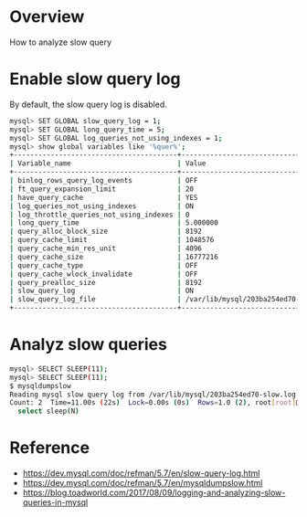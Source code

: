 # Overview
How to analyze slow query


# Enable slow query log
By default, the slow query log is disabled.
```bash
mysql> SET GLOBAL slow_query_log = 1;
mysql> SET GLOBAL long_query_time = 5;
mysql> SET GLOBAL log_queries_not_using_indexes = 1;
mysql> show global variables like '%quer%';
+----------------------------------------+--------------------------------------+
| Variable_name                          | Value                                |
+----------------------------------------+--------------------------------------+
| binlog_rows_query_log_events           | OFF                                  |
| ft_query_expansion_limit               | 20                                   |
| have_query_cache                       | YES                                  |
| log_queries_not_using_indexes          | ON                                   |
| log_throttle_queries_not_using_indexes | 0                                    |
| long_query_time                        | 5.000000                             |
| query_alloc_block_size                 | 8192                                 |
| query_cache_limit                      | 1048576                              |
| query_cache_min_res_unit               | 4096                                 |
| query_cache_size                       | 16777216                             |
| query_cache_type                       | OFF                                  |
| query_cache_wlock_invalidate           | OFF                                  |
| query_prealloc_size                    | 8192                                 |
| slow_query_log                         | ON                                   |
| slow_query_log_file                    | /var/lib/mysql/203ba254ed70-slow.log |
+----------------------------------------+--------------------------------------+
```


# Analyz slow queries
```bash
mysql> SELECT SLEEP(11);
mysql> SELECT SLEEP(11);
$ mysqldumpslow
Reading mysql slow query log from /var/lib/mysql/203ba254ed70-slow.log
Count: 2  Time=11.00s (22s)  Lock=0.00s (0s)  Rows=1.0 (2), root[root]@localhost
  select sleep(N)
```





# Reference
* https://dev.mysql.com/doc/refman/5.7/en/slow-query-log.html
* https://dev.mysql.com/doc/refman/5.7/en/mysqldumpslow.html
* https://blog.toadworld.com/2017/08/09/logging-and-analyzing-slow-queries-in-mysql

